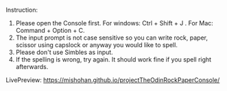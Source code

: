 Instruction: 

1. Please open the Console first. For windows: Ctrl + Shift + J . For Mac: Command + Option + C.
2. The input prompt is not case sensitive so you can write rock, paper, scissor using capslock or anyway you would like to spell.
3. Please don't use Simbles as input.
4. If the spelling is wrong, try again. It should work fine if you spell right afterwards.


LivePreview: https://mishohan.github.io/projectTheOdinRockPaperConsole/
